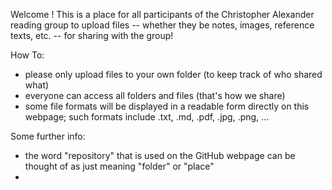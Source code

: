
Welcome !
This is a place for all participants of the Christopher Alexander reading group to upload files -- whether they be notes, images, reference texts, etc. -- for sharing with the group!

How To:
- please only upload files to your own folder (to keep track of who shared what)
- everyone can access all folders and files (that's how we share)
- some file formats will be displayed in a readable form directly on this webpage; such formats include .txt, .md, .pdf, .jpg, .png, ...



Some further info: 

- the word "repository" that is used on the GitHub webpage can be thought of as just meaning "folder" or "place"
- 

